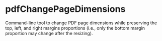 # pdfChangePageDimensions
Command-line tool to change PDF page dimensions while preserving the top, left, and right margins proportions (i.e., only the bottom margin proportion may change after the resizing).
